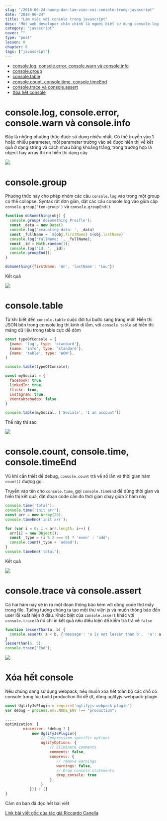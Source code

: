 ```yaml
---
slug: "/2018-06-24-huong-dan-lam-viec-voi-console-trong-javascript"
date: "2018-06-24"
title: "Làm việc với console trong javascript"
desc: "Một web developer chân chính là người biết sử dụng console.log :D. Tuy nhiên cũng nên biết rằng console nó còn rất nhiều phương thức khác nữa"
category: "javascript"
cover: ""
type: "post"
lesson: 0
chapter: 0
tags: ["javascript"]
---
```


<!-- TOC -->

- [console.log, console.error, console.warn và console.info](#consolelog-consoleerror-consolewarn-và-consoleinfo)
- [console.group](#consolegroup)
- [console.table](#consoletable)
- [console.count, console.time, console.timeEnd](#consolecount-consoletime-consoletimeend)
- [console.trace và console.assert](#consoletrace-và-consoleassert)
- [Xóa hết console](#xóa-hết-console)

<!-- /TOC -->

# console.log, console.error, console.warn và console.info

Đây là những phương thức được sử dụng nhiều nhất. Có thể truyền vào 1 hoặc nhiều parameter, mỗi parameter trường vào sẽ được hiển thị về kết quả ở dạng string và cách nhau bằng khoảng trắng, trong trường hợp là object hay array thì nó hiển thị dạng cây

![](https://cdn-images-1.medium.com/max/1600/1*1Zh9s1-XCx27o6FAKGb5Hg.png)

# console.group

Phương thức này cho phép nhóm các câu `console.log` vào trong một group có thể collapse. Syntax rất đơn giản, đặt các câu console.log  vào giữa cặp `console.group('ten-group')` và `console.groupEnd()`

```js
function doSomething(obj) {
  console.group('doSomething Proifle');
  const _data = new Date()
  console.log('evauating data: ', _data)
  const _fullName = `${obj.firstName} ${obj.lastName}`
  console.log('fullName: ', _fullName);
  const _id = Math.random(1);
  console.log('id: ', _id);
  console.groupEnd();
}

doSomething({firstName: 'An', 'lastName': 'Luu'})
```

Kết quả

![](https://cdn-images-1.medium.com/max/1600/1*PWOoWRhG9lWjhU4z6qFCOQ.png)

# console.table

Từ khi biết đến `console.table` cuộc đời tui bước sang trang mới! Hiển thị JSON bên trong console.log thì kinh dị lắm, với `console.table` sẽ hiển thị mảng dữ liệu trong table cực dể dòm

```js
const typeOfConsole = [
  {name: 'log', type: 'standard'},
  {name: 'info', type: 'standard'},
  {name: 'table', type: 'WOW'},
]

console.table(typeOfConsole);

const mySocial = {
  facebook: true,
  linkedIn: true,
  flickr: true,
  instagram: true,
  VKontaktebadoo: false
}

console.table(mySocial, ['Socials', 'I an account'])
```

Thế này thì sao

![](https://cdn-images-1.medium.com/max/1600/1*Fb2VQtATz3uCH2hw6yVB-w.png)

# console.count, console.time, console.timeEnd

Vũ khí cần thiết để debug, `console.count` trả về số lần và thời gian hàm `count()` đượcg gọi.

Truyền vào tên cho `console.time`, gọi `console.timeEnd` để dừng thời gian và hiển thị kết quả, đặt đoạn code cần đo thời gian chạy giữa 2 hàm này

```js
console.time('total');
console.time('init arr');
const arr = new Array(20);
console.timeEnd('init arr');

for (var i = 0; i < arr.length; i++) {
  arr[i] = new Object();
  const _type = (i % 2 === 0) ? 'even' : 'odd';
  console.count(_type + 'added');
}
console.timeEnd('total');
```

Kết quả

![](https://cdn-images-1.medium.com/max/1600/1*Fc8jI1oaCE57aB-baawGaw.png)

# console.trace và console.assert

Cả hai hàm này sẽ in ra một đoạn thông báo kèm với dòng code thứ mấy trong file. Tưởng tượng chúng ta tạo một thư viện js và muốn thông báo đến user lỗi xuất hiện ở đâu. Khác biệt của `console.assert` khác với `console.trace` là nó chỉ in kết quả nếu điều kiện để kiểm tra trả về `false`

```js
function lesserThan(a, b) {
  console.assert( a < b, {'message': 'a is not lesser than b',  'a': a, 'b': b});  
}
lesserThan(6, 5);
console.trace('End');
```
![](https://cdn-images-1.medium.com/max/1600/1*oeGhwHWJ0JALyKZMJq_inw.png)

# Xóa hết console

Nếu chúng đang sử dụng webpack, nếu muốn xóa hết toàn bộ các chổ có console trong lúc build production thì dễ ợt, dùng uglifyjs-webpack-plugin

```js
const UglifyJsPlugin = require('uglifyjs-webpack-plugin')
var debug = process.env.NODE_ENV !== "production";

.....
optimization: {
        minimizer: !debug ? [
            new UglifyJsPlugin({
                // Compression specific options
                uglifyOptions: {
                    // Eliminate comments
                    comments: false,
                    compress: {
                       // remove warnings
                       warnings: false,
                       // Drop console statements
                       drop_console: true
                    },
                }
           })] : []
}
```

Cảm ơn bạn đã đọc hết bài viết

[Link bài viết gốc của tác giả Riccardo Canella](https://medium.freecodecamp.org/how-you-can-improve-your-workflow-using-the-javascript-console-bdd7823a9472)
